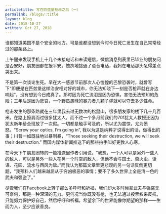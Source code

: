 ```yaml
---
articletitle: 写在匹兹堡枪击之后（一）
permalink: /blogs/:title
layout: blog
date: 2018-10-27
written: Oct 27, 2018
---
```


谁都知道美国不是个安全的地方。可是谁都没想到今时今日死亡发生在自己常常经过的那条路上。

上午醒来发现手机上十几个未接电话和未读短信，微信消息列表里已毕业的朋友问是否安好，朋友圈都在报平安。愧疚地接通了语音电话，我妈在电话那头急得差点哭出来。

不是第一次谈论生死。早在大一感恩节前那次人心惶惶的巴黎恐袭时，就曾写下“即便是在匹兹堡这样治安相对好的城市，你无法知晓下一刻是否枪声就在身边响起”，没有想到今日成真了。那时因为死亡流泪是因为恐惧，害怕无法预知的危险；三年后是因为悲哀，一个野蛮愚昧的暴力者几颗子弹就可以夺去多少性命。

枪击发生的那条路就在三年里我去过无数次的松鼠山，很多朋友家的楼下几十几百米。在路上擦肩而过很多犹太人，而不过一个多月前我们的701犹太人教授还因为犹太新年给全班放了一次假。一切都是触手可及的，所以尤为震惊，尤为愤怒。“Screw your optics, I’m going in”, 我以为这是纳粹才说得出的话，做得出的事；川普一如既往地以暴制暴，“Those seeking their destruction, we will seek their destruction.” 而国内媒体新闻推送下的那些拍手叫好更教人心寒。

在今天下午朋友圈转的一篇推送里作者引用说，“我想，一个人可以是另外一些人的敌人，可以是另外一些人在另一个时空的敌人，但他不会与国土、萤火虫、话语、花园、流水与西风为敌。”而我认为那篇文章里更悲观的另一句话反倒更切题，“我预料人们越来越屈从于穷凶极恶的事情；要不了多久世界上全是清一色的武夫和强盗了。”

尽管我们在Facebook上转了那么多呼吁和祈福，我们却大多时候拿武夫与强盗无可奈何，那是一种深深的无力。更何况当你既没有枪，也无法通过投票权来反抗，只能努力保护好自己，然后呼吁和祈福，希望余下的世界能像你期望的那样——生而为人，至少应该善良。